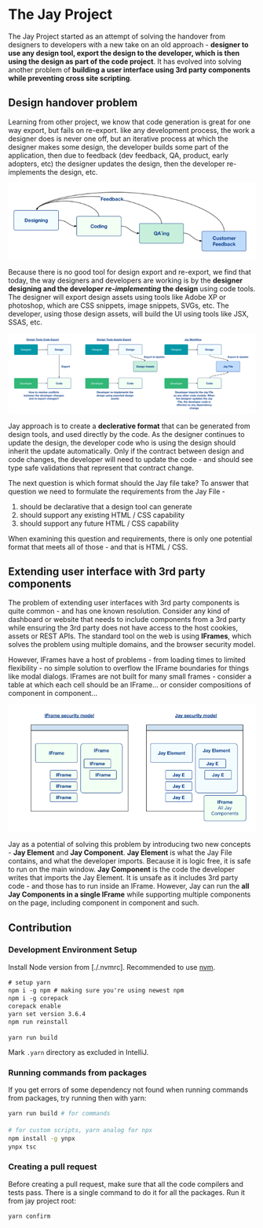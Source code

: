 # The Jay Project

The Jay Project started as an attempt of solving the handover from designers to developers with a new take on an old approach -
**designer to use any design tool, export the design to the developer, which is then using the design as part of the code project**.
It has evolved into solving another problem of **building a user interface using 3rd party components while preventing cross site scripting**.

## Design handover problem

Learning from other project, we know that code generation is great for one way export, but fails on re-export. like any
development process, the work a designer does is never one off, but an iterative process at which the designer makes some design,
the developer builds some part of the application, then due to feedback (dev feedback, QA, product, early adopters, etc) the designer
updates the design, then the developer re-implements the design, etc.

![iterative design and feedback](design-log/Into%20to%20Jay%201.png 'iterative design and feedback')

Because there is no good tool for design export and re-export, we find that today, the way designers and developers are working
is by the **designer designing and the developer _re-implementing_ the design** using code tools. The designer will export design
assets using tools like Adobe XP or photoshop, which are CSS snippets, image snippets, SVGs, etc. The developer, using those
design assets, will build the UI using tools like JSX, SSAS, etc.

![Comparing Jay with known workflow](design-log/Into%20to%20Jay%202.png 'Comparing Jay with known workflow')

Jay approach is to create a **declerative format** that can be generated from design tools, and used directly by the code.
As the designer continues to update the design, the developer code who is using the design should inherit the update automatically.
Only if the contract between design and code changes, the developer will need to update the code - and should see type safe validations
that represent that contract change.

The next question is which format should the Jay file take? To answer that question we need to formulate the requirements from the Jay File -

1. should be declarative that a design tool can generate
2. should support any existing HTML / CSS capability
3. should support any future HTML / CSS capability

When examining this question and requirements, there is only one potential format that meets all of those - and that is HTML / CSS.

## Extending user interface with 3rd party components

The problem of extending user interfaces with 3rd party components is quite common - and has one known resolution.
Consider any kind of dashboard or website that needs to include components from a 3rd party while ensuring the 3rd party
does not have access to the host cookies, assets or REST APIs. The standard tool on the web is using **IFrames**, which
solves the problem using multiple domains, and the browser security model.

However, IFrames have a host of problems - from loading times to limited flexibility - no simple solution to overflow the IFrame boundaries
for things like modal dialogs. IFrames are not built for many small frames - consider a table at which each cell should be an IFrame...
or consider compositions of component in component...

![IFrame vs Jay security model](design-log/Into%20to%20Jay%203.png 'IFrame vs Jay security model')

Jay as a potential of solving this problem by introducing two new concepts - **Jay Element** and **Jay Component**.
**Jay Element** is what the Jay File contains, and what the developer imports. Because it is logic free, it is safe to
run on the main window. **Jay Component** is the code the developer writes that imports the Jay Element. It is unsafe as it includes
3rd party code - and those has to run inside an IFrame. However, Jay can run the **all Jay Components in a single IFrame** while supporting
multiple components on the page, including component in component and such.

## Contribution

### Development Environment Setup

Install Node version from [./.nvmrc]. Recommended to use [nvm](https://github.com/nvm-sh/nvm).

```shell
# setup yarn
npm i -g npm # making sure you're using newest npm
npm i -g corepack
corepack enable
yarn set version 3.6.4
npm run reinstall

yarn run build
```

Mark `.yarn` directory as excluded in IntelliJ.

### Running commands from packages

If you get errors of some dependency not found when running commands from packages, try running then with yarn:

```bash
yarn run build # for commands

# for custom scripts, yarn analog for npx
npm install -g ynpx
ynpx tsc
```

### Creating a pull request

Before creating a pull request, make sure that all the code compilers and tests pass.
There is a single command to do it for all the packages.
Run it from jay project root:

```bash
yarn confirm
```
